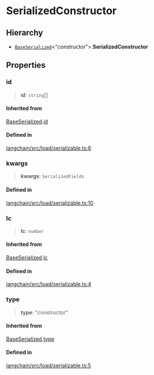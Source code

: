 SerializedConstructor
=====================

Hierarchy[​](#hierarchy "Direct link to Hierarchy")
---------------------------------------------------

*   [`BaseSerialized`](/docs/api/load_serializable/interfaces/BaseSerialized)<"constructor"\>.**SerializedConstructor**

Properties[​](#properties "Direct link to Properties")
------------------------------------------------------

### id[​](#id "Direct link to id")

> **id**: `string`\[\]

#### Inherited from[​](#inherited-from "Direct link to Inherited from")

[BaseSerialized](/docs/api/load_serializable/interfaces/BaseSerialized).[id](/docs/api/load_serializable/interfaces/BaseSerialized#id)

#### Defined in[​](#defined-in "Direct link to Defined in")

[langchain/src/load/serializable.ts:6](https://github.com/hwchase17/langchainjs/blob/46e1734/langchain/src/load/serializable.ts#L6)

### kwargs[​](#kwargs "Direct link to kwargs")

> **kwargs**: `SerializedFields`

#### Defined in[​](#defined-in-1 "Direct link to Defined in")

[langchain/src/load/serializable.ts:10](https://github.com/hwchase17/langchainjs/blob/46e1734/langchain/src/load/serializable.ts#L10)

### lc[​](#lc "Direct link to lc")

> **lc**: `number`

#### Inherited from[​](#inherited-from-1 "Direct link to Inherited from")

[BaseSerialized](/docs/api/load_serializable/interfaces/BaseSerialized).[lc](/docs/api/load_serializable/interfaces/BaseSerialized#lc)

#### Defined in[​](#defined-in-2 "Direct link to Defined in")

[langchain/src/load/serializable.ts:4](https://github.com/hwchase17/langchainjs/blob/46e1734/langchain/src/load/serializable.ts#L4)

### type[​](#type "Direct link to type")

> **type**: "constructor"

#### Inherited from[​](#inherited-from-2 "Direct link to Inherited from")

[BaseSerialized](/docs/api/load_serializable/interfaces/BaseSerialized).[type](/docs/api/load_serializable/interfaces/BaseSerialized#type)

#### Defined in[​](#defined-in-3 "Direct link to Defined in")

[langchain/src/load/serializable.ts:5](https://github.com/hwchase17/langchainjs/blob/46e1734/langchain/src/load/serializable.ts#L5)